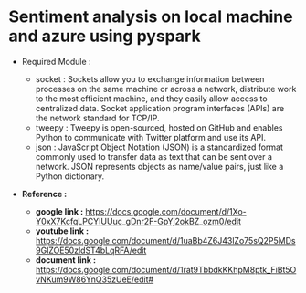 # Sentiment analysis on local machine and azure using pyspark

* Required Module :
  * socket : Sockets allow you to exchange information between processes on the same machine or across a network, distribute work to the most efficient machine, and they easily allow access to centralized data. Socket application program interfaces (APIs) are the network standard for TCP/IP.
  * tweepy : Tweepy is open-sourced, hosted on GitHub and enables Python to communicate with Twitter platform and use its API.
  * json : JavaScript Object Notation (JSON) is a standardized format commonly used to transfer data as text that can be sent over a network. JSON represents objects as name/value pairs, just like a Python dictionary.


* **Reference :**
  * **google link :** https://docs.google.com/document/d/1Xo-Y0xX7KcfqLPCYIUUuc_gDnr2F-GpYj2okBZ_ozm0/edit
  * **youtube link :** https://docs.google.com/document/d/1uaBb4Z6J43lZo75sQ2P5MDs9GlZOE50zldST4bLqRFA/edit
  * **document link :** https://docs.google.com/document/d/1rat9TbbdkKKhpM8ptk_FiBt5OvNKum9W86YnQ35zUeE/edit#
